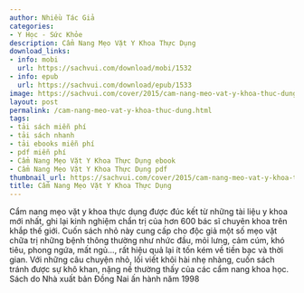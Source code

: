 ```yaml
---
author: Nhiều Tác Giả
categories:
- Y Học - Sức Khỏe
description: Cẩm Nang Mẹo Vặt Y Khoa Thực Dụng
download_links:
- info: mobi
  url: https://sachvui.com/download/mobi/1532
- info: epub
  url: https://sachvui.com/download/epub/1533
image: https://sachvui.com/cover/2015/cam-nang-meo-vat-y-khoa-thuc-dung.jpg
layout: post
permalink: /cam-nang-meo-vat-y-khoa-thuc-dung.html
tags:
- tải sách miễn phí
- tải sách nhanh
- tải ebooks miễn phí
- pdf miễn phí
- Cẩm Nang Mẹo Vặt Y Khoa Thực Dụng ebook
- Cẩm Nang Mẹo Vặt Y Khoa Thực Dụng pdf
thumbnail_url: https://sachvui.com/cover/2015/cam-nang-meo-vat-y-khoa-thuc-dung.jpg
title: Cẩm Nang Mẹo Vặt Y Khoa Thực Dụng
---
```


 <div class="item-desc text-justify"> <p>Cẩm nang mẹo vặt y khoa thực dụng được đúc kết từ những tài liệu y khoa mới nhất, ghi lại kinh nghiệm chẩn trị của hơn 600 bác sĩ chuyên khoa trên khắp thế giới. Cuốn sách nhỏ này cung cấp cho độc giả một số mẹo vặt chữa trị những bệnh thông thường như nhức đầu, mỏi lưng, cảm cúm, khó tiêu, phong ngứa, mất ngủ…, rất hiệu quả lại ít tốn kém về tiền bạc và thời gian. Với những câu chuyện nhỏ, lối viết khôi hài nhẹ nhàng, cuốn sách tránh được sự khô khan, nặng nề thường thấy của các cẩm nang khoa học. Sách do Nhà xuất bản Đồng Nai ấn hành năm 1998</p> </div>